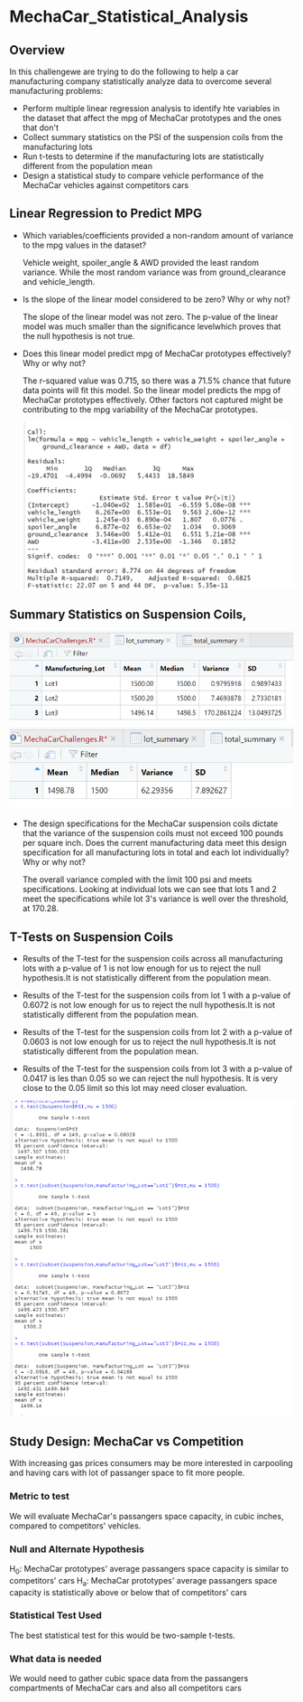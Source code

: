 # MechaCar_Statistical_Analysis

## Overview
In this challengewe are trying to do the following to help a car manufacturing company statistically analyze data to overcome several manufacturing problems:

- Perform multiple linear regression analysis to identify hte variables in the dataset that affect the mpg of MechaCar prototypes and the ones that don't
- Collect summary statistics on the PSI of the suspension coils from the manufacturing lots
- Run t-tests to determine if the manufacturing lots are statistically different from the population mean
- Design a statistical study to compare vehicle performance of the MechaCar vehicles against competitors cars



## Linear Regression to Predict MPG


- Which variables/coefficients provided a non-random amount of variance to the mpg values in the dataset?

  Vehicle weight, spoiler_angle & AWD provided the least random variance. While the most random variance was from ground_clearance and vehicle_length.

- Is the slope of the linear model considered to be zero? Why or why not?

  The slope of the linear model was not zero. The p-value of the linear model was much smaller than the significance levelwhich proves that the null hypothesis is not true.

- Does this linear model predict mpg of MechaCar prototypes effectively? Why or why not?

  The r-squared value was 0.715, so there was a 71.5% chance that future data points will fit this model. So the linear model predicts the mpg of MechaCar prototypes effectively. Other factors not captured might be contributing to the mpg variability of the MechaCar prototypes.
  
  ![IMAGE_DESCRIPTION](/Images/deliv1.png)
  
  
## Summary Statistics on Suspension Coils,

![IMAGE_DESCRIPTION](/Images/deliv2-summary.png)
![IMAGE_DESCRIPTION](/Images/deliv2-total.png)
- The design specifications for the MechaCar suspension coils dictate that the variance of the suspension coils must not exceed 100 pounds per square inch. Does the current manufacturing data meet this design specification for all manufacturing lots in total and each lot individually? Why or why not?

  The overall variance compled with the limit 100 psi and meets specifications. Looking at individual lots we can see that lots 1 and 2 meet the specifications while lot 3's variance is well over the threshold, at 170.28.


## T-Tests on Suspension Coils

- Results of the T-test for the suspension coils across all manufacturing lots with a p-value of 1 is not low enough  for us to reject the null hypothesis.It is not statistically different from the population mean.

- Results of the T-test for the suspension coils from lot 1 with a p-value of 0.6072 is not low enough  for us to reject the null hypothesis.It is not statistically different from the population mean.

- Results of the T-test for the suspension coils from lot 2 with a p-value of 0.0603 is not low enough  for us to reject the null hypothesis.It is not statistically different from the population mean.

- Results of the T-test for the suspension coils from lot 3 with a p-value of 0.0417 is les than 0.05 so we can reject the null hypothesis. It is very close to the 0.05 limit so this lot may need closer evaluation.

![IMAGE_DESCRIPTION](/Images/deliv3.png)

## Study Design: MechaCar vs Competition

With increasing gas prices consumers may be more interested in carpooling and having cars with lot of passanger space to fit more people. 
### Metric to test
We will evaluate MechaCar's passangers space capacity, in cubic inches, compared to competitors' vehicles.
### Null and Alternate Hypothesis
H<sub>0</sub>: MechaCar prototypes' average passangers space capacity is similar to competitors' cars
H<sub>a</sub>: MechaCar prototypes' average passangers space capacity is statistically above or below that of competitors' cars
### Statistical Test Used
The best statistical test for this would be two-sample t-tests.
### What data is needed
We would need to gather cubic space data from the passangers compartments of MechaCar cars and also all competitors cars
